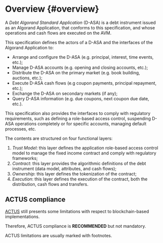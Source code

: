 # Overview {#overview}

A *Debt Algorand Standard Application* (D-ASA) is a debt instrument issued as an
Algorand Application, that conforms to this specification, and whose operations
and cash flows are executed on the AVM.

This specification defines the actors of a D-ASA and the interfaces of the Algorand
Application to:

- Arrange and configure the D-ASA (e.g. principal, interest, time events, etc.);
- Manage D-ASA accounts (e.g. opening and closing accounts, etc.);
- Distribute the D-ASA on the primary market (e.g. book building, auctions, etc.);
- Execute D-ASA cash flows (e.g coupon payments, principal repayment, etc.);
- Exchange the D-ASA on secondary markets (if any);
- Query D-ASA information (e.g. due coupons, next coupon due date, etc.).

This specification also provides the interfaces to comply with regulatory requirements,
such as defining a role-based access control, suspending D-ASA operations completely
or for specific accounts, managing default processes, etc.

The contents are structured on four functional layers:

1. *Trust Model*: this layer defines the application role-based access
control model to manage the fixed income contract and comply with regulatory frameworks;
1. *Contract*: this layer provides the algorithmic definitions of the debt instrument
(data model, attributes, and cash flows);
1. *Ownership*: this layer defines the tokenization of the contract;
1. *Execution*: this layer defines the execution of the contract, both the distribution,
cash flows and transfers.

## ACTUS compliance

<a href="https://www.actusfrf.org/">ACTUS</a> still presents some limitations with
respect to blockchain-based implementations.

Therefore, ACTUS compliance is **RECOMMENDED** but not mandatory.

ACTUS limitations are usually marked with footnotes.
